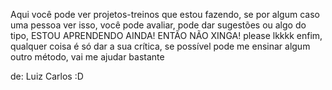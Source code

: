 Aqui você pode ver projetos-treinos que estou fazendo, se por algum caso uma pessoa ver isso, você pode avaliar, pode dar sugestões ou algo do tipo, ESTOU APRENDENDO AINDA! ENTÃO NÃO XINGA! please lkkkk
enfim, qualquer coisa é só dar a sua crítica, se possível pode me ensinar algum outro método, vai me ajudar bastante

de: Luiz Carlos :D
